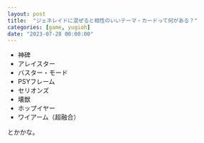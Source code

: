 ```yaml
---
layout: post
title:  "ジェネレイドに混ぜると相性のいいテーマ・カードって何がある？"
categories: [game, yugioh]
date: "2023-07-28 00:00:00"
---
```


- 神碑
- アレイスター
- バスター・モード
- PSYフレーム
- セリオンズ
- 壊獣
- ホップイヤー
- ワイアーム（超融合）

とかかな。
